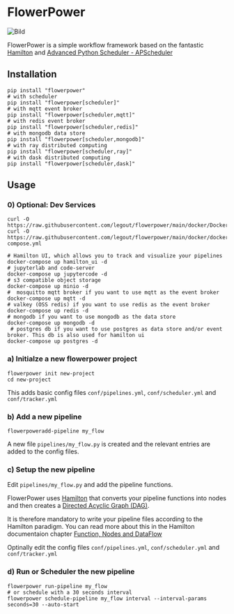 # FlowerPower

![Bild](./image.png)

FlowerPower is a simple workflow framework based on the fantastic [Hamilton](https://github.com/DAGWorks-Inc/hamilton) and [Advanced Python Scheduler - APScheduler](https://github.com/agronholm/apscheduler)

## Installation

```shell
pip install "flowerpower" 
# with scheduler
pip install "flowerpower[scheduler]" 
# with mqtt event broker
pip install "flowerpower[scheduler,mqtt]" 
# with redis event broker
pip install "flowerpower[scheduler,redis]" 
# with mongodb data store
pip install "flowerpower[scheduler,mongodb]"
# with ray distributed computing
pip install "flowerpower[scheduler,ray]"
# with dask distributed computing
pip install "flowerpower[scheduler,dask]"
```

## Usage

### 0) Optional: Dev Services
```shell
curl -O https://raw.githubusercontent.com/legout/flowerpower/main/docker/Dockerfile
curl -O https://raw.githubusercontent.com/legout/flowerpower/main/docker/docker-compose.yml

# Hamilton UI, which allows you to track and visualize your pipelines
docker-compose up hamilton_ui -d 
# jupyterlab and code-server
docker-compose up jupytercode -d 
# s3 compatible object storage
docker-compose up minio -d 
#  mosquitto mqtt broker if you want to use mqtt as the event broker
docker-compose up mqtt -d 
# valkey (OSS redis) if you want to use redis as the event broker
docker-compose up redis -d 
# mongodb if you want to use mongodb as the data store
docker-compose up mongodb -d 
 # postgres db if you want to use postgres as data store and/or event broker. This db is also used for hamilton ui
docker-compose up postgres -d

```


### a) Initialze a new flowerpower project
```shell
flowerpower init new-project
cd new-project
```
This adds basic config files `conf/pipelines.yml`, `conf/scheduler.yml` and `conf/tracker.yml`

### b) Add a new pipeline
```shell
flowerpoweradd-pipeline my_flow
```
A new file `pipelines/my_flow.py` is created and the relevant entries are added to the config files.

### c) Setup the new pipeline
Edit `pipelines/my_flow.py` and add the pipeline functions.

FlowerPower uses [Hamilton](https://github.com/DAGWorks-Inc/hamilton) that converts your pipeline functions into nodes and then creates a [Directed Acyclic Graph (DAG)](https://en.wikipedia.org/wiki/Directed_acyclic_graph).

It is therefore mandatory to write your pipeline files according to the Hamilton paradigm. You can read more about this in the Hamilton documentaion chapter [Function, Nodes and DataFlow](https://hamilton.dagworks.io/en/latest/concepts/node/)

Optinally edit the config files `conf/pipelines.yml`, `conf/scheduler.yml` and `conf/tracker.yml`

### d) Run or Scheduler the new pipeline
```shell
flowerpower run-pipeline my_flow
# or schedule with a 30 seconds interval
flowerpower schedule-pipeline my_flow interval --interval-params seconds=30 --auto-start
```





